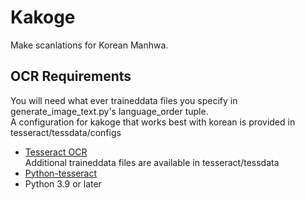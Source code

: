 # Kakoge
Make scanlations for Korean Manhwa.
## OCR Requirements
You will need what ever traineddata files you specify in generate_image_text.py's language_order tuple.  
A configuration for kakoge that works best with korean is provided in tesseract/tessdata/configs
* [Tesseract OCR](https://github.com/tesseract-ocr/tesseract)  
Additional traineddata files are available in tesseract/tessdata
* [Python-tesseract](https://github.com/madmaze/pytesseract)
* Python 3.9 or later
